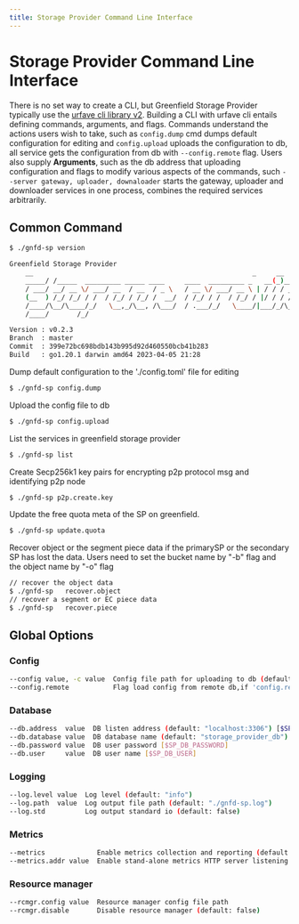 ```yaml
---
title: Storage Provider Command Line Interface
---
```


# Storage Provider Command Line Interface

There is no set way to create a CLI, but Greenfield Storage Provider typically use the [urfave cli library v2](https://github.com/urfave/cli).
Building a CLI with urfave cli entails defining commands, arguments, and flags. Commands understand the
actions users wish to take, such as `config.dump` cmd dumps default configuration for editing and `config.upload` 
uploads the configuration to db, all service gets the configuration from db with `--config.remote` flag.
Users also supply **Arguments**, such as the db address that uploading configuration and flags to modify 
various aspects of the commands, such `--server gateway, uploader, downaloader` starts the gateway, uploader 
and downloader services in one process, combines the required services arbitrarily.

## Common Command

```bash
$ ./gnfd-sp version

Greenfield Storage Provider
    __                                                       _     __
    _____/ /_____  _________ _____ ____     ____  _________ _   __(_)___/ /__  _____
    / ___/ __/ __ \/ ___/ __  / __  / _ \   / __ \/ ___/ __ \ | / / / __  / _ \/ ___/
    (__  ) /_/ /_/ / /  / /_/ / /_/ /  __/  / /_/ / /  / /_/ / |/ / / /_/ /  __/ /
    /____/\__/\____/_/   \__,_/\__, /\___/  / .___/_/   \____/|___/_/\__,_/\___/_/
    /____/       /_/

Version : v0.2.3
Branch  : master
Commit  : 399e72bc698bdb143b995d92d460550bcb41b283
Build   : go1.20.1 darwin amd64 2023-04-05 21:28
```

Dump default configuration to the './config.toml' file for editing
```bash
$ ./gnfd-sp config.dump
```

Upload the config file to db
```bash
$ ./gnfd-sp config.upload
```

List the services in greenfield storage provider
```bash
$ ./gnfd-sp list
```

Create Secp256k1 key pairs for encrypting p2p protocol msg and identifying p2p node
```bash
$ ./gnfd-sp p2p.create.key
```

Update the free quota meta of the SP on greenfield.
```bash
$ ./gnfd-sp update.quota
```

Recover object or the segment piece data if the primarySP or the secondary SP has lost the data. Users need to set the bucket name by "-b" flag and the object name by "-o" flag
```bash
// recover the object data
$ ./gnfd-sp   recover.object 
// recover a segment or EC piece data
$ ./gnfd-sp   recover.piece 
```

## Global Options

### Config
```bash
--config value, -c value  Config file path for uploading to db (default: "./config.toml")
--config.remote           Flag load config from remote db,if 'config.remote' be set, the db.user, db.password and db.address flags are needed, otherwise use the default value (default: false)
```

### Database
```bash
--db.address  value  DB listen address (default: "localhost:3306") [$SP_DB_ADDRESS]
--db.database value  DB database name (default: "storage_provider_db") [$SP_DB_DATABASE]
--db.password value  DB user password [$SP_DB_PASSWORD]
--db.user     value  DB user name [$SP_DB_USER]
```

### Logging
```bash
--log.level value  Log level (default: "info")
--log.path  value  Log output file path (default: "./gnfd-sp.log")
--log.std          Log output standard io (default: false)
```

### Metrics
```bash
--metrics             Enable metrics collection and reporting (default: false)
--metrics.addr value  Enable stand-alone metrics HTTP server listening address (default: "localhost:24036")
```

### Resource manager
```bash
--rcmgr.config value  Resource manager config file path
--rcmgr.disable       Disable resource manager (default: false)
```
